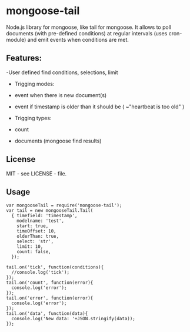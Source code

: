 mongoose-tail
=============

Node.js library for mongoose, like tail for mongoose. It allows to poll documents 
(with pre-defined conditions) at regular intervals (uses cron-module) and emit events when conditions are met.

Features:
---------
-User defined find conditions, selections, limit

* Trigging modes:
 * event when there is new document(s)
 * event if timestamp is older than it should be (  ~"heartbeat is too old" )

* Trigging types:
 * count
 * documents (mongoose find results)


License
-------
MIT - see LICENSE - file.

Usage
-----
```
var mongooseTail = require('mongoose-tail');
var tail = new mongooseTail.Tail(
  { timefield: 'timestamp', 
    modelname: 'test', 
    start: true, 
    timeOffset: 10,
    olderThan: true,
    select: 'str',
    limit: 10,
    count: false,
  });

tail.on('tick', function(conditions){
  //console.log('tick');
});
tail.on('count', function(error){
  console.log('error');
});
tail.on('error', function(error){
  console.log('error');
});
tail.on('data', function(data){
  console.log('New data: '+JSON.stringify(data));
});
```
